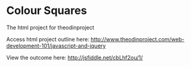 # Colour Squares
The html project for theodinproject

Access html project outline here: http://www.theodinproject.com/web-development-101/javascript-and-jquery

View the outcome here: http://jsfiddle.net/cbLhf2ou/1/
